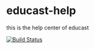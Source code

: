 # educast-help
this is the help center of educast

[![Build Status](https://travis-ci.org/tntcrowd/educast-help.svg?branch=master)](https://travis-ci.org/tntcrowd/educast-help)
